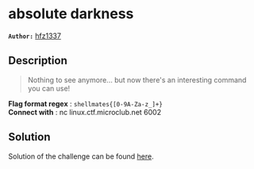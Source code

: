 # absolute darkness

**`Author:`** [hfz1337](https://github.com/hfz1337)

## Description

> Nothing to see anymore... but now there's an interesting command you can use!  

**Flag format regex** : `shellmates{[0-9A-Za-z_]+}`  
**Connect with** : nc linux.ctf.microclub.net 6002  

## Solution

Solution of the challenge can be found [here](solution/).
